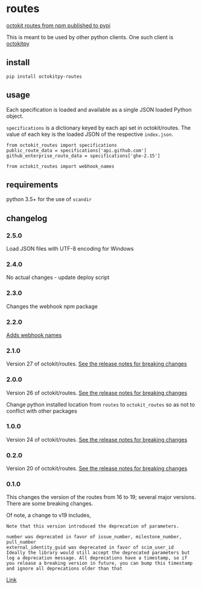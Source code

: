 # routes
[octokit routes from npm published to pypi](https://octokit.github.io/routes/)


This is meant to be used by other python clients. One such client is [octokitpy](https://pypi.org/project/octokitpy/)


## install

```
pip install octokitpy-routes
```

## usage

Each specification is loaded and available as a single JSON loaded Python object.

`specifications` is a dictionary keyed by each api set in octokit/routes. The value of each key is the loaded JSON of the respective `index.json`.

```
from octokit_routes import specifications
public_route_data = specifications['api.github.com']
github_enterprise_route_data = specifications['ghe-2.15']

from octokit_routes import webhook_names
```

## requirements

python 3.5+ for the use of `scandir`

## changelog

### 2.5.0
Load JSON files with UTF-8 encoding for Windows

### 2.4.0
No actual changes - update deploy script

### 2.3.0
Changes the webhook npm package

### 2.2.0

[Adds webhook names](https://github.com/octokit/webhooks)

### 2.1.0

Version 27 of octokit/routes. [See the release notes for breaking changes](https://github.com/octokit/routes/releases)

### 2.0.0

Version 26 of octokit/routes. [See the release notes for breaking changes](https://github.com/octokit/routes/releases)

Change python installed location from `routes` to `octokit_routes` so as not to conflict with other packages

### 1.0.0

Version 24 of octokit/routes. [See the release notes for breaking changes](https://github.com/octokit/routes/releases)

### 0.2.0

Version 20 of octokit/routes. [See the release notes for breaking changes](https://github.com/octokit/routes/releases)

### 0.1.0

This changes the version of the routes from 16 to 19; several major versions. There are some breaking changes.

Of note, a change to v19 includes,

    Note that this version introduced the deprecation of parameters.

    number was deprecated in favor of issue_number, milestone_number, pull_number
    external_identity_guid was deprecated in favor of scim_user_id
    Ideally the library would still accept the deprecated parameters but log a deprecation message. All deprecations have a timestamp, so if you release a breaking version in future, you can bump this timestamp and ignore all deprecations older than that

[Link](https://github.com/khornberg/octokitpy-routes/pull/27#issuecomment-481837113)
